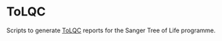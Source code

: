 ToLQC
=====

Scripts to generate [ToLQC](https://tolqc.cog.sanger.ac.uk/index.html) reports for the Sanger Tree of Life programme.


